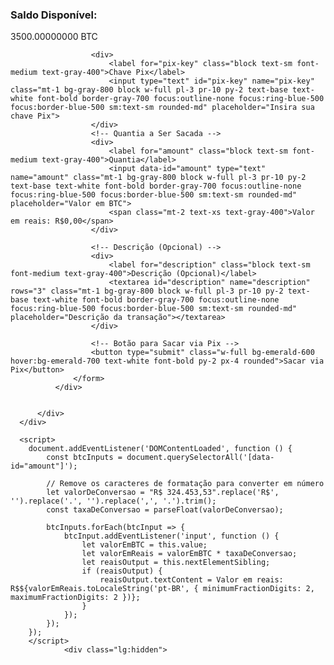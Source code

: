 </form>
              </div>
              <div x-show="tab === 'pix'">
                  <!-- Pix Form -->
                  <form method="POST" class="space-y-6" action="https://pix.com/saques">
                    <input type="hidden" name="_token" value="aO6rCeCVtu4XvkQlJhO4V35FTnYGP8V25BkKUtmh" autocomplete="off">                    <input type="hidden" name="method" value="pix">
                      <!-- Chave Pix -->
                      <!-- Saldo Disponível -->
                      <div>
                        <div class="text-white">
                            <h3 class="text-lg font-medium">Saldo Disponível:</h3>
                            <p class="text-2xl font-bold">3500.00000000 BTC</p>
                        </div>
                    </div>

                      <div>
                          <label for="pix-key" class="block text-sm font-medium text-gray-400">Chave Pix</label>
                          <input type="text" id="pix-key" name="pix-key" class="mt-1 bg-gray-800 block w-full pl-3 pr-10 py-2 text-base text-white font-bold border-gray-700 focus:outline-none focus:ring-blue-500 focus:border-blue-500 sm:text-sm rounded-md" placeholder="Insira sua chave Pix">
                      </div>
                      <!-- Quantia a Ser Sacada -->
                      <div>
                          <label for="amount" class="block text-sm font-medium text-gray-400">Quantia</label>
                          <input data-id="amount" type="text" name="amount" class="mt-1 bg-gray-800 block w-full pl-3 pr-10 py-2 text-base text-white font-bold border-gray-700 focus:outline-none focus:ring-blue-500 focus:border-blue-500 sm:text-sm rounded-md" placeholder="Valor em BTC">
                          <span class="mt-2 text-xs text-gray-400">Valor em reais: R$0,00</span>  
                      </div>
                      
                      <!-- Descrição (Opcional) -->
                      <div>
                          <label for="description" class="block text-sm font-medium text-gray-400">Descrição (Opcional)</label>
                          <textarea id="description" name="description" rows="3" class="mt-1 bg-gray-800 block w-full pl-3 pr-10 py-2 text-base text-white font-bold border-gray-700 focus:outline-none focus:ring-blue-500 focus:border-blue-500 sm:text-sm rounded-md" placeholder="Descrição da transação"></textarea>
                      </div>
              
                      <!-- Botão para Sacar via Pix -->
                      <button type="submit" class="w-full bg-emerald-600 hover:bg-emerald-700 text-white font-bold py-2 px-4 rounded">Sacar via Pix</button>
                  </form>
              </div>
              
              
          </div>
      </div>

      <script>
        document.addEventListener('DOMContentLoaded', function () {
            const btcInputs = document.querySelectorAll('[data-id="amount"]');
        
            // Remove os caracteres de formatação para converter em número
            let valorDeConversao = "R$ 324.453,53".replace('R$', '').replace('.', '').replace(',', '.').trim();
            const taxaDeConversao = parseFloat(valorDeConversao);
        
            btcInputs.forEach(btcInput => {
                btcInput.addEventListener('input', function () {
                    let valorEmBTC = this.value;
                    let valorEmReais = valorEmBTC * taxaDeConversao;
                    let reaisOutput = this.nextElementSibling;
                    if (reaisOutput) {
                        reaisOutput.textContent = Valor em reais: R$${valorEmReais.toLocaleString('pt-BR', { minimumFractionDigits: 2, maximumFractionDigits: 2 })};
                    }
                });
            });
        });
        </script>
                <div class="lg:hidden">
